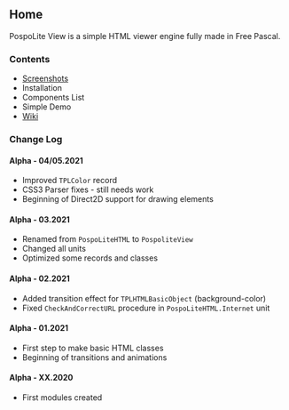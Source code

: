 ## Home

PospoLite View is a simple HTML viewer engine fully made in Free Pascal.

### Contents

- [Screenshots](screenshots)
- Installation
- Components List
- Simple Demo
- [Wiki](wiki)

### Change Log

#### Alpha - 04/05.2021

- Improved `TPLColor` record
- CSS3 Parser fixes - still needs work
- Beginning of Direct2D support for drawing elements 

#### Alpha - 03.2021

- Renamed from `PospoLiteHTML` to `PospoliteView`
- Changed all units
- Optimized some records and classes

#### Alpha - 02.2021

- Added transition effect for `TPLHTMLBasicObject` (background-color)
- Fixed `CheckAndCorrectURL` procedure in `PospoLiteHTML.Internet` unit

#### Alpha - 01.2021

- First step to make basic HTML classes
- Beginning of transitions and animations 

#### Alpha - XX.2020

- First modules created
